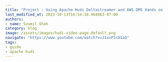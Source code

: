 ```yaml
---
title: "Project : Using Apache Hudi Deltastreamer and AWS DMS Hands on Lab# Part 4"
last_modified_at: 2023-10-13T16:54:38.964863-07:00
authors:
- name: Soumil Shah
category: blog
image: /assets/images/hudi-video-page-default.png
navigate: "https://www.youtube.com/watch?v=J1xvPIcDIaQ"
tags:
- guide
- apache hudi
---
```

